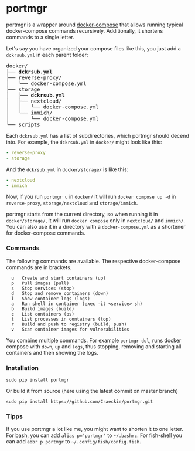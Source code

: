 # portmgr
portmgr is a wrapper around [docker-compose](https://docs.docker.com/compose/) that allows running typical docker-compose commands recursively. Additionally, it shortens commands to a single letter.

Let's say you have organized your compose files like this, you just add a `dckrsub.yml` in each parent folder:
<pre>
docker/
├── <b>dckrsub.yml</b>
├── reverse-proxy/
│   └── docker-compose.yml
├── storage
│   ├── <b>dckrsub.yml</b>
│   ├── nextcloud/
│   │   └── docker-compose.yml
│   └── immich/
│       └── docker-compose.yml
└── scripts
</pre>

Each `dckrsub.yml` has a list of subdirectories, which portmgr should decend into.
For example, the `dckrsub.yml` in `docker/` might look like this:
```yaml
- reverse-proxy
- storage
```

And the `dckrsub.yml` in `docker/storage/` is like this:
```yaml
- nextcloud
- immich
```

Now, if you run `portmgr u` in `docker/` it will run `docker compose up -d` in `reverse-proxy`, `storage/nextcloud` and `storage/immich`.

portmgr starts from the current directory, so when running it in `docker/storage/`, it will run `docker compose` only in `nextcloud/` and `immich/`. You can also use it in a directory with a `docker-compose.yml` as a shortener for docker-compose commands.

### Commands
The following commands are available. The respective docker-compose commands are in brackets.

```
  u   Create and start containers (up)
  p   Pull images (pull)
  s   Stop services (stop)
  d   Stop and remove containers (down)
  l   Show container logs (logs)
  a   Run shell in container (exec -it <service> sh)
  b   Build images (build)
  c   List containers (ps)
  t   List processes in containers (top)
  r   Build and push to registry (build, push)
  v   Scan container images for vulnerabilities
```

You combine multiple commands. For example `portmgr dul`, runs docker compose with `down`, `up` and `logs`, thus stopping, removing and starting all containers and then showing the logs.

### Installation
```
sudo pip install portmgr
```

Or build it from source (here using the latest commit on master branch)
```
sudo pip install https://github.com/Craeckie/portmgr.git
```

### Tipps
If you use portmgr a lot like me, you might want to shorten it to one letter. For bash, you can add `alias p='portmgr'` to `~/.bashrc`. For fish-shell you can add `abbr p portmgr` to `~/.config/fish/config.fish`.
